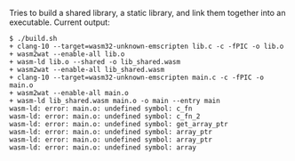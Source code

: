 Tries to build a shared library, a static library, and link them together into
an executable. Current output:

```
$ ./build.sh
+ clang-10 --target=wasm32-unknown-emscripten lib.c -c -fPIC -o lib.o
+ wasm2wat --enable-all lib.o
+ wasm-ld lib.o --shared -o lib_shared.wasm
+ wasm2wat --enable-all lib_shared.wasm
+ clang-10 --target=wasm32-unknown-emscripten main.c -c -fPIC -o main.o
+ wasm2wat --enable-all main.o
+ wasm-ld lib_shared.wasm main.o -o main --entry main
wasm-ld: error: main.o: undefined symbol: c_fn
wasm-ld: error: main.o: undefined symbol: c_fn_2
wasm-ld: error: main.o: undefined symbol: get_array_ptr
wasm-ld: error: main.o: undefined symbol: array_ptr
wasm-ld: error: main.o: undefined symbol: array_ptr
wasm-ld: error: main.o: undefined symbol: array
```
